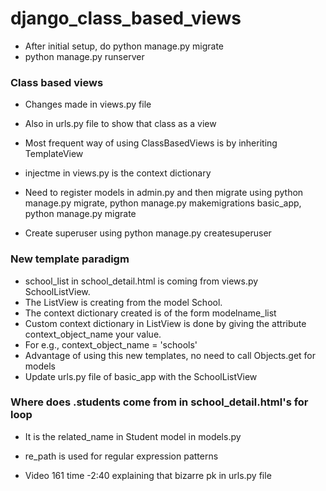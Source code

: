 # django_class_based_views

* After initial setup, do python manage.py migrate
* python manage.py runserver

### Class based views
* Changes made in views.py file 
* Also in urls.py file to show that class as a view

* Most frequent way of using ClassBasedViews is by inheriting TemplateView

* injectme in views.py is the context dictionary

* Need to register models in admin.py and then migrate using python manage.py migrate, python manage.py makemigrations basic_app, python manage.py migrate

* Create superuser using python manage.py createsuperuser

### New template paradigm
* school_list in school_detail.html is coming from views.py SchoolListView. 
* The ListView is creating from the model School. 
* The context dictionary created is of the form modelname_list
* Custom context dictionary in ListView is done by giving the attribute context_object_name your value.
* For e.g., context_object_name = 'schools'
* Advantage of using this new templates, no need to call Objects.get for models
* Update urls.py file of basic_app with the SchoolListView

### Where does .students come from in school_detail.html's for loop
* It is the related_name in Student model in models.py 

* re_path is used for regular expression patterns
* Video 161 time -2:40 explaining that bizarre pk in urls.py file